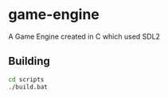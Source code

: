 # game-engine

A Game Engine created in C which used SDL2

## Building

```bash
cd scripts
./build.bat
```
